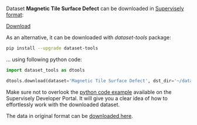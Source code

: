 Dataset **Magnetic Tile Surface Defect** can be downloaded in [Supervisely format](https://developer.supervisely.com/api-references/supervisely-annotation-json-format):

 [Download](https://assets.supervisely.com/supervisely-supervisely-assets-public/teams_storage/i/B/15/dWL9rY7EtI260YYtWpv45L0haKYfeHlVyExYHl5LEeTUauTHZdA8xSDROeDW2A2SFNNFoyUpUVTJyo1FISLAatAPA8KDZJptMew2YYAgNUwIsfvf6H4PW2BOnlX7.tar)

As an alternative, it can be downloaded with *dataset-tools* package:
``` bash
pip install --upgrade dataset-tools
```

... using following python code:
``` python
import dataset_tools as dtools

dtools.download(dataset='Magnetic Tile Surface Defect', dst_dir='~/dataset-ninja/')
```
Make sure not to overlook the [python code example](https://developer.supervisely.com/getting-started/python-sdk-tutorials/iterate-over-a-local-project) available on the Supervisely Developer Portal. It will give you a clear idea of how to effortlessly work with the downloaded dataset.

The data in original format can be [downloaded here](https://github.com/abin24/Magnetic-tile-defect-datasets./archive/refs/heads/master.zip).
